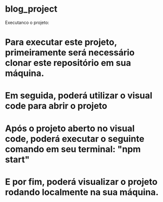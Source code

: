 # blog_project

Executanco o projeto:

# Para executar este projeto, primeiramente será necessário clonar este repositório em sua máquina.
# Em seguida, poderá utilizar o visual code para abrir o projeto
# Após o projeto aberto no visual code, poderá executar o seguinte comando em seu terminal: "npm start"
# E por fim, poderá visualizar o projeto rodando localmente na sua máquina.